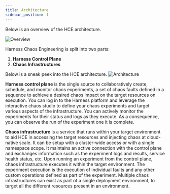 ```yaml
---
title: Architecture
sidebar_position: 1
---
```

Below is an overview of the HCE architecture.

![Overview](./static/architecture/overview.png)

Harness Chaos Engineering is split into two parts: 
1. **Harness Control Plane**
2. **Chaos Infrastructures**

Below is a sneak peek into the HCE architecture.
![Architecture](./static/architecture/architecture.png)


**Harness control plane** is the single source to collaboratively create, schedule, and monitor chaos experiments, a set of chaos faults defined in a sequence to achieve a desired chaos impact on the target resources on execution. You can log in to the Harness platform and leverage the interactive chaos studio to define your chaos experiments and target various aspects of the infrastructure. You can actively monitor the experiments for their status and logs as they execute. As a consequence, you can observe the run of the experiment one it is complete.

**Chaos infrastructure** is a service that runs within your target environment to aid HCE in accessing the target resources and injecting chaos at cloud-native scale. It can be setup with a cluster-wide access or with a single namespace scope. It maintains an active connection with the control plane and exchanges information such as the experiment logs and results, service health status, etc. Upon running an experiment from the control plane, chaos infrastructure executes it within the target environment. The experiment execution is the execution of individual faults and any other custom operations defined as part of the experiment. Multiple chaos infrastructures can exist as part of a single deployment environment, to target all the different resources present in an environment.
